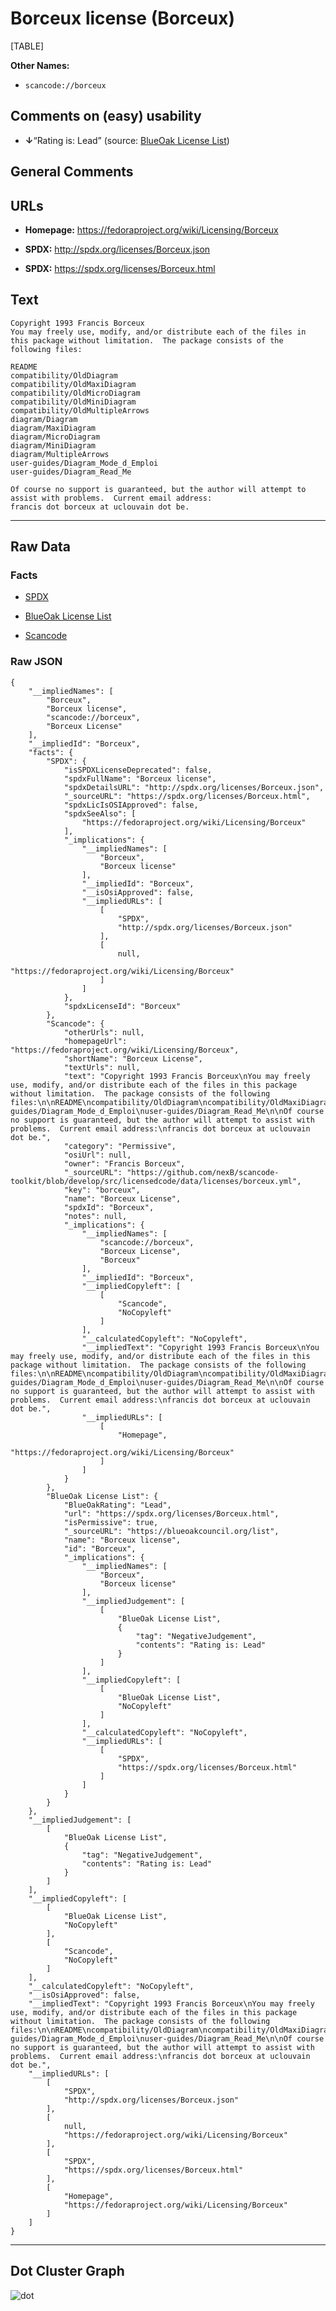 Borceux license (Borceux)
=========================

[TABLE]

**Other Names:**

-   `scancode://borceux`

Comments on (easy) usability
----------------------------

-   **↓**“Rating is: Lead” (source: [BlueOak License
    List](https://blueoakcouncil.org/list "BlueOak License List"))

General Comments
----------------

URLs
----

-   **Homepage:** https://fedoraproject.org/wiki/Licensing/Borceux

-   **SPDX:** http://spdx.org/licenses/Borceux.json

-   **SPDX:** https://spdx.org/licenses/Borceux.html

Text
----

    Copyright 1993 Francis Borceux
    You may freely use, modify, and/or distribute each of the files in this package without limitation.  The package consists of the following files:

    README
    compatibility/OldDiagram
    compatibility/OldMaxiDiagram
    compatibility/OldMicroDiagram
    compatibility/OldMiniDiagram
    compatibility/OldMultipleArrows
    diagram/Diagram
    diagram/MaxiDiagram
    diagram/MicroDiagram
    diagram/MiniDiagram
    diagram/MultipleArrows
    user-guides/Diagram_Mode_d_Emploi
    user-guides/Diagram_Read_Me

    Of course no support is guaranteed, but the author will attempt to assist with problems.  Current email address:
    francis dot borceux at uclouvain dot be.

------------------------------------------------------------------------

Raw Data
--------

### Facts

-   [SPDX](https://spdx.org/licenses/Borceux.html "SPDX")

-   [BlueOak License
    List](https://blueoakcouncil.org/list "BlueOak License List")

-   [Scancode](https://github.com/nexB/scancode-toolkit/blob/develop/src/licensedcode/data/licenses/borceux.yml "Scancode")

### Raw JSON

    {
        "__impliedNames": [
            "Borceux",
            "Borceux license",
            "scancode://borceux",
            "Borceux License"
        ],
        "__impliedId": "Borceux",
        "facts": {
            "SPDX": {
                "isSPDXLicenseDeprecated": false,
                "spdxFullName": "Borceux license",
                "spdxDetailsURL": "http://spdx.org/licenses/Borceux.json",
                "_sourceURL": "https://spdx.org/licenses/Borceux.html",
                "spdxLicIsOSIApproved": false,
                "spdxSeeAlso": [
                    "https://fedoraproject.org/wiki/Licensing/Borceux"
                ],
                "_implications": {
                    "__impliedNames": [
                        "Borceux",
                        "Borceux license"
                    ],
                    "__impliedId": "Borceux",
                    "__isOsiApproved": false,
                    "__impliedURLs": [
                        [
                            "SPDX",
                            "http://spdx.org/licenses/Borceux.json"
                        ],
                        [
                            null,
                            "https://fedoraproject.org/wiki/Licensing/Borceux"
                        ]
                    ]
                },
                "spdxLicenseId": "Borceux"
            },
            "Scancode": {
                "otherUrls": null,
                "homepageUrl": "https://fedoraproject.org/wiki/Licensing/Borceux",
                "shortName": "Borceux License",
                "textUrls": null,
                "text": "Copyright 1993 Francis Borceux\nYou may freely use, modify, and/or distribute each of the files in this package without limitation.  The package consists of the following files:\n\nREADME\ncompatibility/OldDiagram\ncompatibility/OldMaxiDiagram\ncompatibility/OldMicroDiagram\ncompatibility/OldMiniDiagram\ncompatibility/OldMultipleArrows\ndiagram/Diagram\ndiagram/MaxiDiagram\ndiagram/MicroDiagram\ndiagram/MiniDiagram\ndiagram/MultipleArrows\nuser-guides/Diagram_Mode_d_Emploi\nuser-guides/Diagram_Read_Me\n\nOf course no support is guaranteed, but the author will attempt to assist with problems.  Current email address:\nfrancis dot borceux at uclouvain dot be.",
                "category": "Permissive",
                "osiUrl": null,
                "owner": "Francis Borceux",
                "_sourceURL": "https://github.com/nexB/scancode-toolkit/blob/develop/src/licensedcode/data/licenses/borceux.yml",
                "key": "borceux",
                "name": "Borceux License",
                "spdxId": "Borceux",
                "notes": null,
                "_implications": {
                    "__impliedNames": [
                        "scancode://borceux",
                        "Borceux License",
                        "Borceux"
                    ],
                    "__impliedId": "Borceux",
                    "__impliedCopyleft": [
                        [
                            "Scancode",
                            "NoCopyleft"
                        ]
                    ],
                    "__calculatedCopyleft": "NoCopyleft",
                    "__impliedText": "Copyright 1993 Francis Borceux\nYou may freely use, modify, and/or distribute each of the files in this package without limitation.  The package consists of the following files:\n\nREADME\ncompatibility/OldDiagram\ncompatibility/OldMaxiDiagram\ncompatibility/OldMicroDiagram\ncompatibility/OldMiniDiagram\ncompatibility/OldMultipleArrows\ndiagram/Diagram\ndiagram/MaxiDiagram\ndiagram/MicroDiagram\ndiagram/MiniDiagram\ndiagram/MultipleArrows\nuser-guides/Diagram_Mode_d_Emploi\nuser-guides/Diagram_Read_Me\n\nOf course no support is guaranteed, but the author will attempt to assist with problems.  Current email address:\nfrancis dot borceux at uclouvain dot be.",
                    "__impliedURLs": [
                        [
                            "Homepage",
                            "https://fedoraproject.org/wiki/Licensing/Borceux"
                        ]
                    ]
                }
            },
            "BlueOak License List": {
                "BlueOakRating": "Lead",
                "url": "https://spdx.org/licenses/Borceux.html",
                "isPermissive": true,
                "_sourceURL": "https://blueoakcouncil.org/list",
                "name": "Borceux license",
                "id": "Borceux",
                "_implications": {
                    "__impliedNames": [
                        "Borceux",
                        "Borceux license"
                    ],
                    "__impliedJudgement": [
                        [
                            "BlueOak License List",
                            {
                                "tag": "NegativeJudgement",
                                "contents": "Rating is: Lead"
                            }
                        ]
                    ],
                    "__impliedCopyleft": [
                        [
                            "BlueOak License List",
                            "NoCopyleft"
                        ]
                    ],
                    "__calculatedCopyleft": "NoCopyleft",
                    "__impliedURLs": [
                        [
                            "SPDX",
                            "https://spdx.org/licenses/Borceux.html"
                        ]
                    ]
                }
            }
        },
        "__impliedJudgement": [
            [
                "BlueOak License List",
                {
                    "tag": "NegativeJudgement",
                    "contents": "Rating is: Lead"
                }
            ]
        ],
        "__impliedCopyleft": [
            [
                "BlueOak License List",
                "NoCopyleft"
            ],
            [
                "Scancode",
                "NoCopyleft"
            ]
        ],
        "__calculatedCopyleft": "NoCopyleft",
        "__isOsiApproved": false,
        "__impliedText": "Copyright 1993 Francis Borceux\nYou may freely use, modify, and/or distribute each of the files in this package without limitation.  The package consists of the following files:\n\nREADME\ncompatibility/OldDiagram\ncompatibility/OldMaxiDiagram\ncompatibility/OldMicroDiagram\ncompatibility/OldMiniDiagram\ncompatibility/OldMultipleArrows\ndiagram/Diagram\ndiagram/MaxiDiagram\ndiagram/MicroDiagram\ndiagram/MiniDiagram\ndiagram/MultipleArrows\nuser-guides/Diagram_Mode_d_Emploi\nuser-guides/Diagram_Read_Me\n\nOf course no support is guaranteed, but the author will attempt to assist with problems.  Current email address:\nfrancis dot borceux at uclouvain dot be.",
        "__impliedURLs": [
            [
                "SPDX",
                "http://spdx.org/licenses/Borceux.json"
            ],
            [
                null,
                "https://fedoraproject.org/wiki/Licensing/Borceux"
            ],
            [
                "SPDX",
                "https://spdx.org/licenses/Borceux.html"
            ],
            [
                "Homepage",
                "https://fedoraproject.org/wiki/Licensing/Borceux"
            ]
        ]
    }

------------------------------------------------------------------------

Dot Cluster Graph
-----------------

![](../dot/Borceux.svg "dot")